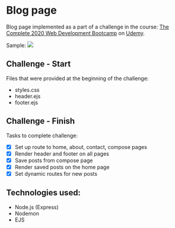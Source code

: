 # Blog page

Blog page implemented as a part of a challenge in the course: [The Complete 2020 Web Development Bootcamp](https://www.udemy.com/course/the-complete-web-development-bootcamp/) on [Udemy](https://www.udemy.com/).

Sample:
![](blog-page-demo.gif)


## Challenge - Start
Files that were provided at the beginning of the challenge:
  - styles.css
  - header.ejs
  - footer.ejs

## Challenge - Finish
Tasks to complete challenge:
  - [x] Set up route to home, about, contact, compose pages
  - [x] Render header and footer on all pages
  - [x] Save posts from compose page
  - [x] Render saved posts on the home page
  - [x] Set dynamic routes for new posts

## Technologies used:
  - Node.js (Express)
  - Nodemon
  - EJS
